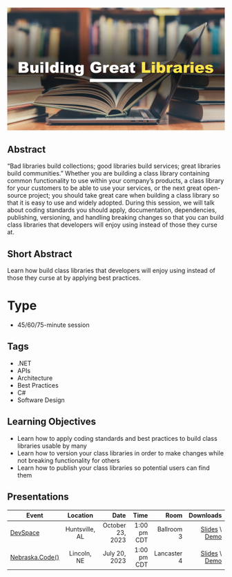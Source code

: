 ![Building Great Libraries](Thumbnail.jpg)

## Abstract
“Bad libraries build collections; good libraries build services; great libraries build communities.” Whether you are building a class library containing common functionality to use within your company’s products, a class library for your customers to be able to use your services, or the next great open-source project; you should take great care when building a class library so that it is easy to use and widely adopted.  During this session, we will talk about coding standards you should apply, documentation, dependencies, publishing, versioning, and handling breaking changes so that you can build class libraries that developers will enjoy using instead of those they curse at.

## Short Abstract
Learn how build class libraries that developers will enjoy using instead of those they curse at by applying best practices.

# Type
* 45/60/75-minute session

## Tags
* .NET
* APIs
* Architecture
* Best Practices
* C#
* Software Design

## Learning Objectives
* Learn how to apply coding standards and best practices to build class libraries usable by many
* Learn how to version your class libraries in order to make changes while not breaking functionality for others
* Learn how to publish your class libraries so potential users can find them

## Presentations

| Event | Location | Date | Time | Room | Downloads |
|-------|:--------:|-----:|-----:|-----:|----------:|
| [DevSpace](https://www.devspaceconf.com/sessions.html?id=934) | Huntsville, AL | October 23, 2023 | 1:00 pm CDT | Ballroom 3 | [Slides](Presentations/BuildingGreatLibraries-DevSpace2023.pdf) \  [Demo](Demos/MathOperations) |
| [Nebraska.Code()](https://nebraskacode.amegala.com/) | Lincoln, NE | July 20, 2023 | 1:00 pm CDT | Lancaster 4 | [Slides](Presentations/BuildingGreatLibraries-NebraskaCode2023.pdf) \  [Demo](Demos/MathOperations) |